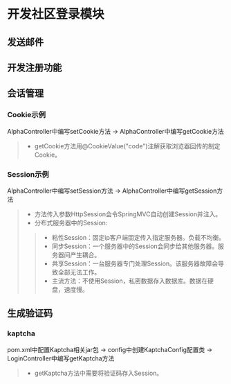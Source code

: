 # 开发社区登录模块

## 发送邮件

## 开发注册功能

## 会话管理

### Cookie示例

AlphaController中编写setCookie方法 -> AlphaController中编写getCookie方法

> - getCookie方法用@CookieValue("code")注解获取浏览器回传的制定Cookie。

### Session示例

AlphaController中编写setSession方法 -> AlphaController中编写getSession方法

> - 方法传入参数HttpSession会令SpringMVC自动创建Session并注入。
> - 分布式服务器中的Session:
>>  - 粘性Session：固定ip客户端固定传入指定服务器。负载不均衡。
>>  - 同步Session：一个服务器中的Session会同步给其他服务器。服务器间产生耦合。
>>  - 共享Session：一台服务器专门处理Session。该服务器故障会导致全部无法工作。
>>  - 主流方法：不使用Session，私密数据存入数据库。数据在硬盘，速度慢。

## 生成验证码

### kaptcha

pom.xml中配置Kaptcha相关jar包 -> config中创建KaptchaConfig配置类 -> LoginController中编写getKaptcha方法

> - getKaptcha方法中需要将验证码存入Session。

